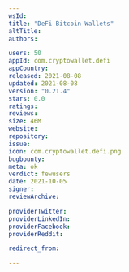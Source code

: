 ```yaml
---
wsId: 
title: "DeFi Bitcoin Wallets"
altTitle: 
authors:

users: 50
appId: com.cryptowallet.defi
appCountry: 
released: 2021-08-08
updated: 2021-08-08
version: "0.21.4"
stars: 0.0
ratings: 
reviews: 
size: 46M
website: 
repository: 
issue: 
icon: com.cryptowallet.defi.png
bugbounty: 
meta: ok
verdict: fewusers
date: 2021-10-05
signer: 
reviewArchive:

providerTwitter: 
providerLinkedIn: 
providerFacebook: 
providerReddit: 

redirect_from:

---
```


